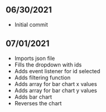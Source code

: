 ## 06/30/2021 ##
- Initial commit

## 07/01/2021 ##
- Imports json file
- Fills the dropdown with ids
- Adds event listener for id selected
- Adds filtering function
- Adds array for bar chart x values
- Adds array for bar chart y values
- Adds bar chart
- Reverses the chart